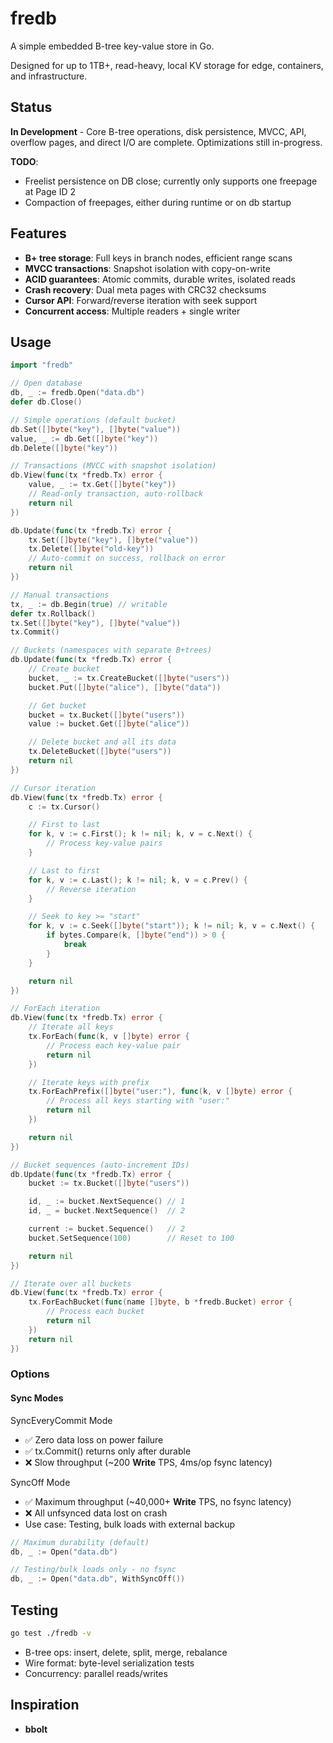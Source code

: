 # fredb

A simple embedded B-tree key-value store in Go.

Designed for up to 1TB+, read-heavy, local KV storage for edge, containers, and 
infrastructure.

## Status

**In Development** - Core B-tree operations, disk persistence, MVCC, API, overflow 
pages, and direct 
I/O are complete. Optimizations still in-progress.

**TODO**:

- Freelist persistence on DB close; currently only supports one freepage at Page ID 2
- Compaction of freepages, either during runtime or on db startup

## Features

- **B+ tree storage**: Full keys in branch nodes, efficient range scans
- **MVCC transactions**: Snapshot isolation with copy-on-write
- **ACID guarantees**: Atomic commits, durable writes, isolated reads
- **Crash recovery**: Dual meta pages with CRC32 checksums
- **Cursor API**: Forward/reverse iteration with seek support
- **Concurrent access**: Multiple readers + single writer

## Usage

```go
import "fredb"

// Open database
db, _ := fredb.Open("data.db")
defer db.Close()

// Simple operations (default bucket)
db.Set([]byte("key"), []byte("value"))
value, _ := db.Get([]byte("key"))
db.Delete([]byte("key"))

// Transactions (MVCC with snapshot isolation)
db.View(func(tx *fredb.Tx) error {
    value, _ := tx.Get([]byte("key"))
    // Read-only transaction, auto-rollback
    return nil
})

db.Update(func(tx *fredb.Tx) error {
    tx.Set([]byte("key"), []byte("value"))
    tx.Delete([]byte("old-key"))
    // Auto-commit on success, rollback on error
    return nil
})

// Manual transactions
tx, _ := db.Begin(true) // writable
defer tx.Rollback()
tx.Set([]byte("key"), []byte("value"))
tx.Commit()

// Buckets (namespaces with separate B+trees)
db.Update(func(tx *fredb.Tx) error {
    // Create bucket
    bucket, _ := tx.CreateBucket([]byte("users"))
    bucket.Put([]byte("alice"), []byte("data"))

    // Get bucket
    bucket = tx.Bucket([]byte("users"))
    value := bucket.Get([]byte("alice"))

    // Delete bucket and all its data
    tx.DeleteBucket([]byte("users"))
    return nil
})

// Cursor iteration
db.View(func(tx *fredb.Tx) error {
    c := tx.Cursor()

    // First to last
    for k, v := c.First(); k != nil; k, v = c.Next() {
        // Process key-value pairs
    }

    // Last to first
    for k, v := c.Last(); k != nil; k, v = c.Prev() {
        // Reverse iteration
    }

    // Seek to key >= "start"
    for k, v := c.Seek([]byte("start")); k != nil; k, v = c.Next() {
        if bytes.Compare(k, []byte("end")) > 0 {
            break
        }
    }

    return nil
})

// ForEach iteration
db.View(func(tx *fredb.Tx) error {
    // Iterate all keys
    tx.ForEach(func(k, v []byte) error {
        // Process each key-value pair
        return nil
    })

    // Iterate keys with prefix
    tx.ForEachPrefix([]byte("user:"), func(k, v []byte) error {
        // Process all keys starting with "user:"
        return nil
    })

    return nil
})

// Bucket sequences (auto-increment IDs)
db.Update(func(tx *fredb.Tx) error {
    bucket := tx.Bucket([]byte("users"))

    id, _ := bucket.NextSequence() // 1
    id, _ = bucket.NextSequence()  // 2

    current := bucket.Sequence()   // 2
    bucket.SetSequence(100)        // Reset to 100

    return nil
})

// Iterate over all buckets
db.View(func(tx *fredb.Tx) error {
    tx.ForEachBucket(func(name []byte, b *fredb.Bucket) error {
        // Process each bucket
        return nil
    })
    return nil
})
```

### Options

#### Sync Modes

SyncEveryCommit Mode

- ✅ Zero data loss on power failure
- ✅ tx.Commit() returns only after durable
- ❌ Slow throughput (~200 **Write** TPS, 4ms/op fsync latency)

SyncOff Mode

- ✅ Maximum throughput (~40,000+ **Write** TPS, no fsync latency)
- ❌ All unfsynced data lost on crash
- Use case: Testing, bulk loads with external backup

```go
// Maximum durability (default)
db, _ := Open("data.db")

// Testing/bulk loads only - no fsync
db, _ := Open("data.db", WithSyncOff())
```

## Testing

```bash
go test ./fredb -v
```

- B-tree ops: insert, delete, split, merge, rebalance
- Wire format: byte-level serialization tests
- Concurrency: parallel reads/writes

## Inspiration

- **bbolt**
